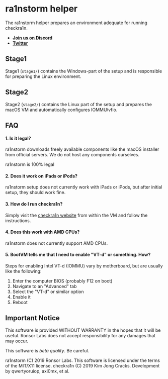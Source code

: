 # ra1nstorm helper

The ra1nstorm helper prepares an environment adequate for running checkra1n.

* **[Join us on Discord](https://discord.gg/e9W8cv8)**
* **[Twitter](https://twitter.com/realra1nstorm)**

## Stage1

Stage1 (`stage1/`) contains the Windows-part of the setup and is responsible
for preparing the Linux environment.

## Stage2

Stage2 (`stage2/`) contains the Linux part of the setup and prepares the macOS
VM and automatically configures IOMMU/vfio.

## FAQ

#### 1. Is it legal?

ra1nstorm downloads freely available components like the macOS installer from
official servers. We do not host any components ourselves.

ra1nstorm is 100% legal

#### 2. Does it work on iPads or iPods?

ra1nstorm setup does not currently work with iPads or iPods, but after initial
setup, they should work fine.

#### 3. How do I run checkra1n?

Simply visit the [checkra1n website](https://checkra.in) from within the VM
and follow the instructions.

#### 4. Does this work with AMD CPUs?

ra1nstorm does not currently support AMD CPUs.

#### 5. BootVM tells me that I need to enable "VT-d" or something. How?

Steps for enabling Intel VT-d (IOMMU) vary by motherboard, but are usually like the
following:

1. Enter the computer BIOS (probably F12 on boot)
2. Navigate to an "Advanced" tab
3. Select the "VT-d" or similar option
4. Enable it
5. Reboot

## Important Notice

This software is provided WITHOUT WARRANTY in the hopes that it will be useful.
Ronsor Labs does not accept responsibility for any damages that may occur.

This software is *beta quality*. Be careful.

ra1nstorm (C) 2019 Ronsor Labs. This software is licensed under the terms of the
MIT/X11 license.
checkra1n (C) 2019 Kim Jong Cracks. Development by qwertyoruiop, axi0mx, et al.
